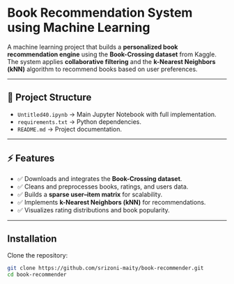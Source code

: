 # Book Recommendation System using Machine Learning

A machine learning project that builds a **personalized book recommendation engine** using the **Book-Crossing dataset** from Kaggle. The system applies **collaborative filtering** and the **k-Nearest Neighbors (kNN)** algorithm to recommend books based on user preferences.

---

## 📂 Project Structure
- `Untitled40.ipynb` → Main Jupyter Notebook with full implementation.
- `requirements.txt` → Python dependencies.
- `README.md` → Project documentation.

---

## ⚡ Features
- ✅ Downloads and integrates the **Book-Crossing dataset**.  
- ✅ Cleans and preprocesses books, ratings, and users data.  
- ✅ Builds a **sparse user–item matrix** for scalability.  
- ✅ Implements **k-Nearest Neighbors (kNN)** for recommendations.  
- ✅ Visualizes rating distributions and book popularity.  

---

##  Installation

Clone the repository:

```bash
git clone https://github.com/srizoni-maity/book-recommender.git
cd book-recommender
